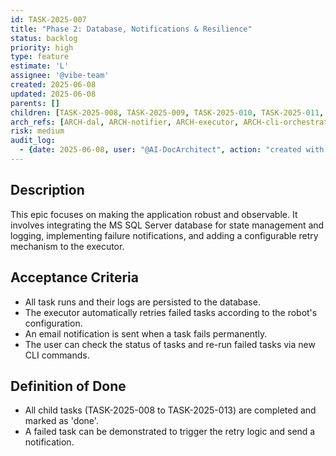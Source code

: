 ```yaml
---
id: TASK-2025-007
title: "Phase 2: Database, Notifications & Resilience"
status: backlog
priority: high
type: feature
estimate: 'L'
assignee: '@vibe-team'
created: 2025-06-08
updated: 2025-06-08
parents: []
children: [TASK-2025-008, TASK-2025-009, TASK-2025-010, TASK-2025-011, TASK-2025-012, TASK-2025-013]
arch_refs: [ARCH-dal, ARCH-notifier, ARCH-executor, ARCH-cli-orchestrator]
risk: medium
audit_log:
  - {date: 2025-06-08, user: "@AI-DocArchitect", action: "created with status backlog"}
---
```

## Description
This epic focuses on making the application robust and observable. It involves integrating the MS SQL Server database for state management and logging, implementing failure notifications, and adding a configurable retry mechanism to the executor.

## Acceptance Criteria
*   All task runs and their logs are persisted to the database.
*   The executor automatically retries failed tasks according to the robot's configuration.
*   An email notification is sent when a task fails permanently.
*   The user can check the status of tasks and re-run failed tasks via new CLI commands.

## Definition of Done
*   All child tasks (TASK-2025-008 to TASK-2025-013) are completed and marked as 'done'.
*   A failed task can be demonstrated to trigger the retry logic and send a notification. 
